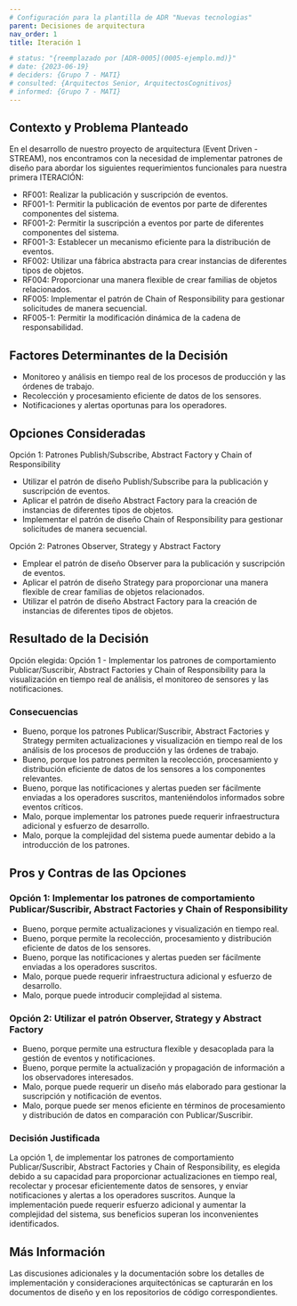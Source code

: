 ```yaml
---
# Configuración para la plantilla de ADR "Nuevas tecnologias"
parent: Decisiones de arquitectura
nav_order: 1
title: Iteración 1

# status: "{reemplazado por [ADR-0005](0005-ejemplo.md)}"
# date: {2023-06-19}
# deciders: {Grupo 7 - MATI}
# consulted: {Arquitectos Senior, ArquitectosCognitivos}
# informed: {Grupo 7 - MATI}
---
```

## Contexto y Problema Planteado

En el desarrollo de nuestro proyecto de arquitectura (Event Driven - STREAM), nos encontramos con la necesidad de implementar patrones de diseño para abordar los siguientes requerimientos funcionales para nuestra primera ITERACIÓN:

- RF001: Realizar la publicación y suscripción de eventos.
- RF001-1: Permitir la publicación de eventos por parte de diferentes componentes del sistema.
- RF001-2: Permitir la suscripción a eventos por parte de diferentes componentes del sistema.
- RF001-3: Establecer un mecanismo eficiente para la distribución de eventos.
- RF002: Utilizar una fábrica abstracta para crear instancias de diferentes tipos de objetos.
- RF004: Proporcionar una manera flexible de crear familias de objetos relacionados.
- RF005: Implementar el patrón de Chain of Responsibility para gestionar solicitudes de manera secuencial.
- RF005-1: Permitir la modificación dinámica de la cadena de responsabilidad.
    

## Factores Determinantes de la Decisión

* Monitoreo y análisis en tiempo real de los procesos de producción y las órdenes de trabajo.
* Recolección y procesamiento eficiente de datos de los sensores.
* Notificaciones y alertas oportunas para los operadores.

## Opciones Consideradas

Opción 1: Patrones Publish/Subscribe, Abstract Factory y Chain of Responsibility

- Utilizar el patrón de diseño Publish/Subscribe para la publicación y suscripción de eventos.
- Aplicar el patrón de diseño Abstract Factory para la creación de instancias de diferentes tipos de objetos.
- Implementar el patrón de diseño Chain of Responsibility para gestionar solicitudes de manera secuencial.

Opción 2: Patrones Observer, Strategy y Abstract Factory

- Emplear el patrón de diseño Observer para la publicación y suscripción de eventos.
- Aplicar el patrón de diseño Strategy para proporcionar una manera flexible de crear familias de objetos relacionados.
- Utilizar el patrón de diseño Abstract Factory para la creación de instancias de diferentes tipos de objetos.

## Resultado de la Decisión

Opción elegida: Opción 1 - Implementar los patrones de comportamiento Publicar/Suscribir, Abstract Factories y Chain of Responsibility para la visualización en tiempo real de análisis, el monitoreo de sensores y las notificaciones.

### Consecuencias

* Bueno, porque los patrones Publicar/Suscribir, Abstract Factories y Strategy permiten actualizaciones y visualización en tiempo real de los análisis de los procesos de producción y las órdenes de trabajo.
* Bueno, porque los patrones permiten la recolección, procesamiento y distribución eficiente de datos de los sensores a los componentes relevantes.
* Bueno, porque las notificaciones y alertas pueden ser fácilmente enviadas a los operadores suscritos, manteniéndolos informados sobre eventos críticos.
* Malo, porque implementar los patrones puede requerir infraestructura adicional y esfuerzo de desarrollo.
* Malo, porque la complejidad del sistema puede aumentar debido a la introducción de los patrones.

## Pros y Contras de las Opciones

### Opción 1: Implementar los patrones de comportamiento Publicar/Suscribir, Abstract Factories y Chain of Responsibility

* Bueno, porque permite actualizaciones y visualización en tiempo real.
* Bueno, porque permite la recolección, procesamiento y distribución eficiente de datos de los sensores.
* Bueno, porque las notificaciones y alertas pueden ser fácilmente enviadas a los operadores suscritos.
* Malo, porque puede requerir infraestructura adicional y esfuerzo de desarrollo.
* Malo, porque puede introducir complejidad al sistema.

### Opción 2: Utilizar el patrón Observer, Strategy y Abstract Factory

* Bueno, porque permite una estructura flexible y desacoplada para la gestión de eventos y notificaciones.
* Bueno, porque permite la actualización y propagación de información a los observadores interesados.
* Malo, porque puede requerir un diseño más elaborado para gestionar la suscripción y notificación de eventos.
* Malo, porque puede ser menos eficiente en términos de procesamiento y distribución de datos en comparación con Publicar/Suscribir.

### Decisión Justificada

La opción 1, de implementar los patrones de comportamiento Publicar/Suscribir, Abstract Factories y Chain of Responsibility, es elegida debido a su capacidad para proporcionar actualizaciones en tiempo real, recolectar y procesar eficientemente datos de sensores, y enviar notificaciones y alertas a los operadores suscritos. Aunque la implementación puede requerir esfuerzo adicional y aumentar la complejidad del sistema, sus beneficios superan los inconvenientes identificados.

## Más Información

Las discusiones adicionales y la documentación sobre los detalles de implementación y consideraciones arquitectónicas se capturarán en los documentos de diseño y en los repositorios de código correspondientes.

